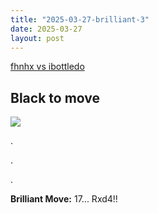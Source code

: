 ```yaml
---
title: "2025-03-27-brilliant-3"
date: 2025-03-27
layout: post
---
```


[fhnhx vs ibottledo](https://www.chess.com/analysis/game/live/136717972140?move=33&tab=review)

## Black to move

![](/RecordMyBrilliancy/images/2025-03-27-brilliant-3.png)

.

.

.

**Brilliant Move:** 17... Rxd4!!

